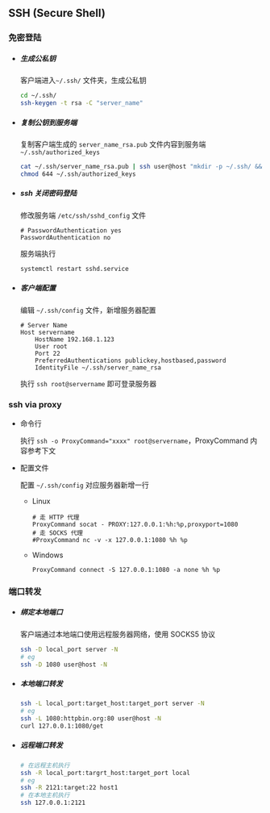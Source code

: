 ## SSH (Secure Shell)

### 免密登陆

-   ##### 生成公私钥

    客户端进入`~/.ssh/` 文件夹，生成公私钥

    ```bash
    cd ~/.ssh/
    ssh-keygen -t rsa -C "server_name"
    ```

-   ##### 复制公钥到服务端

    复制客户端生成的 `server_name_rsa.pub` 文件内容到服务端 `~/.ssh/authorized_keys`

    ```bash
    cat ~/.ssh/server_name_rsa.pub | ssh user@host "mkdir -p ~/.ssh/ && cat >> ~/.ssh/authorized_keys"
    chmod 644 ~/.ssh/authorized_keys
    ```

-   ##### ssh 关闭密码登陆

    修改服务端 `/etc/ssh/sshd_config` 文件

    ```properties
    # PasswordAuthentication yes
    PasswordAuthentication no
    ```

    服务端执行

    ```bash
    systemctl restart sshd.service
    ```

-   ##### 客户端配置

    编辑 `~/.ssh/config` 文件，新增服务器配置

    ```properties
    # Server Name
    Host servername
        HostName 192.168.1.123
        User root
        Port 22
        PreferredAuthentications publickey,hostbased,password
        IdentityFile ~/.ssh/server_name_rsa
    ```

    执行 `ssh root@servername` 即可登录服务器

### ssh via proxy

-   命令行

    执行 `ssh -o ProxyCommand="xxxx" root@servername`，ProxyCommand 内容参考下文

-   配置文件

    配置 `~/.ssh/config` 对应服务器新增一行

    -   Linux

        ```properties
        # 走 HTTP 代理
        ProxyCommand socat - PROXY:127.0.0.1:%h:%p,proxyport=1080
        # 走 SOCKS 代理
        #ProxyCommand nc -v -x 127.0.0.1:1080 %h %p
        ```

    -   Windows

        ```properties
        ProxyCommand connect -S 127.0.0.1:1080 -a none %h %p
        ```

### 端口转发

-   ##### 绑定本地端口

    客户端通过本地端口使用远程服务器网络，使用 SOCKS5 协议

    ```bash
    ssh -D local_port server -N
    # eg
    ssh -D 1080 user@host -N
    ```

-   ##### 本地端口转发

    ```bash
    ssh -L local_port:target_host:target_port server -N
    # eg
    ssh -L 1080:httpbin.org:80 user@host -N
    curl 127.0.0.1:1080/get
    ```

-   ##### 远程端口转发

    ```bash
    # 在远程主机执行
    ssh -R local_port:targrt_host:target_port local
    # eg
    ssh -R 2121:target:22 host1
    # 在本地主机执行
    ssh 127.0.0.1:2121
    ```
